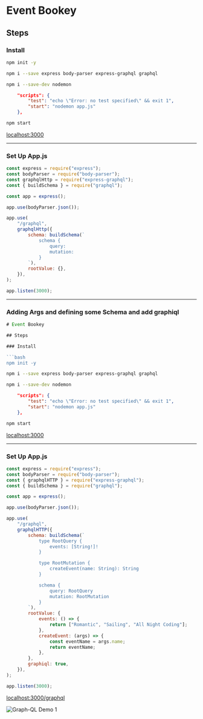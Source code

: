 # Event Bookey

## Steps 

### Install 

```bash
npm init -y
```

```bash
npm i --save express body-parser express-graphql graphql
```

```bash
npm i --save-dev nodemon
```

```json
    "scripts": {
        "test": "echo \"Error: no test specified\" && exit 1",
        "start": "nodemon app.js"
    },
```

```bash
npm start
```

[localhost:3000](https://localhost:3000)

---

### Set Up App.js

```javascript
const express = require("express");
const bodyParser = require("body-parser");
const graphqlHttp = require("express-graphql");
const { buildSchema } = require("graphql");

const app = express();

app.use(bodyParser.json());

app.use(
    "/graphql",
    graphqlHttp({
        schema: buildSchema(`
            schema {
                query:
                mutation:
            }
        `),
        rootValue: {},
    }),
);

app.listen(3000);
```
---

### Adding Args and defining some Schema and add graphiql

```javascript
# Event Bookey

## Steps 

### Install 

```bash
npm init -y
```

```bash
npm i --save express body-parser express-graphql graphql
```

```bash
npm i --save-dev nodemon
```

```json
    "scripts": {
        "test": "echo \"Error: no test specified\" && exit 1",
        "start": "nodemon app.js"
    },
```

```bash
npm start
```

[localhost:3000](https://localhost:3000)

---

### Set Up App.js

```javascript
const express = require("express");
const bodyParser = require("body-parser");
const { graphqlHTTP } = require("express-graphql");
const { buildSchema } = require("graphql");

const app = express();

app.use(bodyParser.json());

app.use(
    "/graphql",
    graphqlHTTP({
        schema: buildSchema(`
            type RootQuery {
                events: [String!]!
            }

            type RootMutation {
                createEvent(name: String): String
            }

            schema {
                query: RootQuery
                mutation: RootMutation
            }
        `),
        rootValue: {
            events: () => {
                return ["Romantic", "Sailing", "All Night Coding"];
            },
            createEvent: (args) => {
                const eventName = args.name;
                return eventName;
            },
        },
        graphiql: true,
    }),
);

app.listen(3000);
```

[localhost:3000/graphql](http://localhost:3000/graphql)

![Graph-QL Demo 1](/docs/screenshots/graph-ql-demo-1.png)